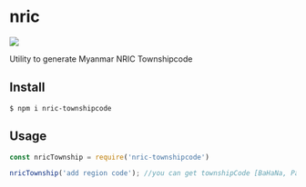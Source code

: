 # nric

[![](https://img.shields.io/npm/v/nric.svg?style=flat)](https://github.com/waiyankyawlin-007/nric-townshipcode)

Utility to generate Myanmar NRIC Townshipcode

## Install

`$ npm i nric-townshipcode`

## Usage

```js
const nricTownship = require('nric-townshipcode')

nricTownship('add region code'); //you can get townshipCode [BaHaNa, PaThaNa, PaThaRa, etc...]